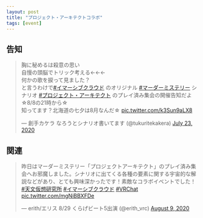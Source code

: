```yaml
---
layout: post
title: "プロジェクト・アーキテクトコラボ"
tags: [event]
---
```


## 告知

<blockquote class="twitter-tweet" data-theme="dark"><p lang="ja" dir="ltr">胸に秘めるは殺意の思い<br>自慢の頭脳でトリック考える←←←<br>何かの歌を捩って見ました？<br>と言うわけで<a href="https://twitter.com/hashtag/%E3%82%A4%E3%83%9E%E3%83%BC%E3%82%B7%E3%83%96%E3%82%AF%E3%83%A9%E3%82%A6%E3%83%89?src=hash&amp;ref_src=twsrc%5Etfw">#イマーシブクラウド</a> のオリジナル <a href="https://twitter.com/hashtag/%E3%83%9E%E3%83%BC%E3%83%80%E3%83%BC%E3%83%9F%E3%82%B9%E3%83%86%E3%83%AA%E3%83%BC?src=hash&amp;ref_src=twsrc%5Etfw">#マーダーミステリー</a> シナリオ <a href="https://twitter.com/hashtag/%E3%83%97%E3%83%AD%E3%82%B8%E3%82%A7%E3%82%AF%E3%83%88%E3%83%BB%E3%82%A2%E3%83%BC%E3%82%AD%E3%83%86%E3%82%AF%E3%83%88?src=hash&amp;ref_src=twsrc%5Etfw">#プロジェクト・アーキテクト</a> のプレイ済み集会の開催告知だよ<br>☆8/8の21時から☆<br>知ってます？北海道の七夕は8月なんだ☆ <a href="https://t.co/k3Sun9aLX8">pic.twitter.com/k3Sun9aLX8</a></p>&mdash; 創手カケラ なろうとシナリオ書いてます (@tukuritekakera) <a href="https://twitter.com/tukuritekakera/status/1286235156429312000?ref_src=twsrc%5Etfw">July 23, 2020</a></blockquote> <script async src="https://platform.twitter.com/widgets.js" charset="utf-8"></script>

## 関連

<blockquote class="twitter-tweet" data-theme="dark"><p lang="ja" dir="ltr">昨日はマーダーミステリー「プロジェクトアーキテクト」のプレイ済み集会へお邪魔しました。シナリオに出てくる各種の要素に関する宇宙的な解説などがあり、とても興味深かったです！素敵なコラボイベントでした！<a href="https://twitter.com/hashtag/%E5%A4%A9%E6%96%87%E4%BB%AE%E6%83%B3%E7%A0%94%E7%A9%B6%E6%89%80?src=hash&amp;ref_src=twsrc%5Etfw">#天文仮想研究所</a> <a href="https://twitter.com/hashtag/%E3%82%A4%E3%83%9E%E3%83%BC%E3%82%B7%E3%83%96%E3%82%AF%E3%83%A9%E3%82%A6%E3%83%89?src=hash&amp;ref_src=twsrc%5Etfw">#イマーシブクラウド</a> <a href="https://twitter.com/hashtag/VRChat?src=hash&amp;ref_src=twsrc%5Etfw">#VRChat</a> <a href="https://t.co/mgNiBBXFDe">pic.twitter.com/mgNiBBXFDe</a></p>&mdash; erith/エリス 8/29 くらげビート5出演 (@erith_vrc) <a href="https://twitter.com/erith_vrc/status/1292250482841235456?ref_src=twsrc%5Etfw">August 9, 2020</a></blockquote> <script async src="https://platform.twitter.com/widgets.js" charset="utf-8"></script>